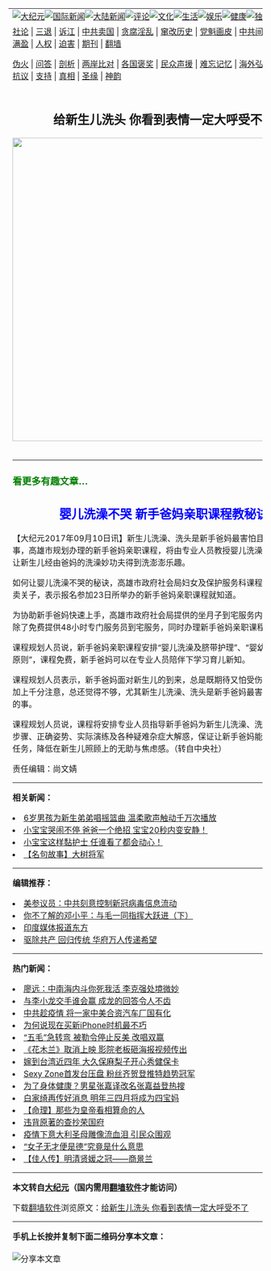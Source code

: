 <a name="1" id="1" target="_blank"></a><span id="1"></span>
<table align=center border="0"><tr><td colspan="2" VALIGN=TOP><a href="https://github.com/huassy3328/djy/blob/master/gb/nsc413.md#1"><img src="https://raw.githubusercontent.com/huassy3328/www/master/t/djy/1.jpg" title="大纪元"></a><a href="https://github.com/huassy3328/djy/blob/master/gb/n24hr.md#1"><img src="https://raw.githubusercontent.com/huassy3328/www/master/t/djy/3.jpg" title="国际新闻"></a><a href="https://github.com/huassy3328/djy/blob/master/gb/nsc413.md#1"><img src="https://raw.githubusercontent.com/huassy3328/www/master/t/djy/4.jpg" title="大陆新闻"></a><a href="https://github.com/huassy3328/djy/blob/master/gb/news392.md#1"><img src="https://raw.githubusercontent.com/huassy3328/www/master/t/djy/5.jpg" title="评论"></a><a href="https://github.com/huassy3328/djy/blob/master/gb/news2007.md#1"><img src="https://raw.githubusercontent.com/huassy3328/www/master/t/djy/6.jpg" title="文化"></a><a href="https://github.com/huassy3328/djy/blob/master/gb/news2008.md#1"><img src="https://raw.githubusercontent.com/huassy3328/www/master/t/djy/7.jpg" title="生活"></a><a href="https://github.com/huassy3328/djy/blob/master/gb/ncyule.md#1"><img src="https://raw.githubusercontent.com/huassy3328/www/master/t/djy/8.jpg" title="娱乐"></a><a href="https://github.com/huassy3328/djy/blob/master/gb/nsc1002.md#1"><img src="https://raw.githubusercontent.com/huassy3328/www/master/t/djy/9.jpg" title="健康"><a href="https://github.com/huassy3328/djy/blob/master/gb/nf6092.md#1"><img src="https://raw.githubusercontent.com/huassy3328/www/master/t/djy/10a.jpg" title="独家"></a><a href="https://github.com/huassy3328/djy/blob/master/gb/nf4514.md#1"><img src="https://raw.githubusercontent.com/huassy3328/www/master/t/djy/12a.jpg" title="头条"></a></td></tr>
<tr><td colspan="2" VALIGN=TOP><a target="_blank" href="https://github.com/huassy3328/djy/blob/master/gb/9p.md#1">社论</a> | <a target="_blank" href="https://github.com/huassy3328/djy/blob/master/gb/nf5657.md#1">三退</a> | <a target="_blank" href="https://github.com/huassy3328/djy/blob/master/gb/nf6124.md#1">诉江</a> | <a target="_blank" href="https://github.com/huassy3328/djy/blob/master/gb/nf1176117.md#1">中共卖国</a> | <a target="_blank" href="https://github.com/huassy3328/djy/blob/master/gb/nf5773.md#1">贪腐淫乱</a> | <a target="_blank" href="https://github.com/huassy3328/djy/blob/master/gb/nf1176115.md#1">窜改历史</a> | <a target="_blank" href="https://github.com/huassy3328/djy/blob/master/gb/nf1176107.md#1">党魁画皮</a> | <a target="_blank" href="https://github.com/huassy3328/djy/blob/master/gb/nf1320400.md#1">中共间谍</a> | <a target="_blank" href="https://github.com/huassy3328/djy/blob/master/gb/nf1176114.md#1">破坏传统</a> | <a target="_blank" href="https://github.com/huassy3328/ntdtv/blob/master/gb/prog447_1.md#1">恶贯满盈</a> | <a target="_blank" href="https://github.com/huassy3328/djy/blob/master/gb/ncid278.md#1">人权</a> | <a target="_blank" href="https://github.com/huassy3328/djy/blob/master/gb/nf1176111.md#1">迫害</a> | <a target="_blank" href="https://gitlab.com/szzdlab/mh-qikan/blob/master/README.md#1">期刊</a> | <a target="_blank" href="https://github.com/huassy3328/www/blob/master/README.md?zsrh#8">翻墙</a></p><p><a target="_blank" href="https://github.com/huassy3328/djy/blob/master/gb/nf5562.md#1">伪火</a> | <a target="_blank" href="https://github.com/huassy3328/djy/blob/master/gb/nf4378.md#1">问答</a> | <a target="_blank" href="https://github.com/huassy3328/djy/blob/master/gb/nf5792.md#1">剖析</a> | <a target="_blank" href="https://github.com/huassy3328/djy/blob/master/gb/nf5735.md#1">两岸比对</a> | <a target="_blank" href="https://github.com/huassy3328/djy/blob/master/gb/nf6119.md#1">各国褒奖</a> | <a target="_blank" href="https://github.com/huassy3328/djy/blob/master/gb/nf6120.md#1">民众声援</a> | <a target="_blank" href="https://github.com/huassy3328/djy/blob/master/gb/nf1188594.md#1">难忘记忆</a> | <a target="_blank" href="https://github.com/huassy3328/djy/blob/master/gb/nf3180.md#1">海外弘传</a> | <a target="_blank" href="https://github.com/huassy3328/djy/blob/master/gb/nf5410.md#1">万人上访</a> | <a target="_blank" href="https://github.com/huassy3328/ntdtv/blob/master/gb/prog1530_1.md#1">和平抗议</a> | <a target="_blank" href="https://github.com/huassy3328/djy/blob/master/gb/nf4386.md#1">支持</a> | <a target="_blank" href="https://github.com/huassy3328/djy/blob/master/gb/nf4389.md#1">真相</a> | <a target="_blank" href="https://github.com/huassy3328/djy/blob/master/gb/nf5790.md#1">圣缘</a> | <a target="_blank" href="https://github.com/huassy3328/djy/blob/master/gb/nf4786.md#1">神韵</a></td></tr>
<tr><td VALIGN=TOP width="626"><h2 align=center>给新生儿洗头 你看到表情一定大呼受不了</h2>
<img width="600" src="https://i.epochtimes.com/assets/uploads/2015/04/1211160028361528-320x200.jpg" />
<h6></h6>
<hr>
	<p><center><a src="https://www.youmaker.com/2018/0308/767a5fed-f6ed-45dc-730b-0e5a3dfbba17?r=16x9&#038;s=720x640" width="600" b="338" frameborder="0" allowfullscreen></a></center></p>
<h3><span style="color: #008000;">看更多有趣文章…</span></h3>
<h2 style="text-align: center;"><span style="color: #0000ff;">婴儿洗澡不哭 新手爸妈亲职课程教秘诀</span></h2>
<p>【大纪元2017年09月10日讯】<ahref="https://github.com/huassy3328/djy/blob/master/gb/tag/%E6%96%B0%E7%94%9F%E5%84%BF.md#1">新生儿</a>洗澡、<ahref="https://github.com/huassy3328/djy/blob/master/gb/tag/%E6%B4%97%E5%A4%B4.md#1">洗头</a>是新手爸妈最害怕且没有把握的事，高雄市规划办理的新手爸妈亲职课程，将由专业人员教授婴儿洗澡不哭的秘诀，让新生儿经由爸妈的洗澡妙功夫得到洗澎澎乐趣。</p>
<p>如何让婴儿洗澡不哭的秘诀，高雄市政府社会局妇女及保护服务科课程规划人员今天卖关子，表示报名参加23日所举办的新手爸妈亲职课程就知道。</p>
<p>为协助新手爸妈快速上手，高雄市政府社会局提供的坐月子到宅服务内容包罗万象，除了免费提供48小时专门服务员到宅服务，同时办理新手爸妈亲职课程。</p>
<p>课程规划人员说，新手爸妈亲职课程安排“婴儿洗澡及脐带护理”、“婴幼儿副食品添加原则”，课程免费，新手爸妈可以在专业人员陪伴下学习育儿新知。</p>
<p>课程规划人员表示，新手爸妈面对<ahref="https://github.com/huassy3328/djy/blob/master/gb/tag/%E6%96%B0%E7%94%9F%E5%84%BF.md#1">新生儿</a>的到来，总是既期待又怕受伤害，万分小心加上千分注意，总还觉得不够，尤其新生儿洗澡、<ahref="https://github.com/huassy3328/djy/blob/master/gb/tag/%E6%B4%97%E5%A4%B4.md#1">洗头</a>是新手爸妈最害怕且没有把握的事。</p>
<p>课程规划人员说，课程将安排专业人员指导新手爸妈为新生儿洗澡、洗头，包含清洗步骤、正确姿势、实际演练及各种疑难杂症大解惑，保证让新手爸妈能轻松挑战这项任务，降低在新生儿照顾上的无助与焦虑感。（转自中央社）</p>
<p>责任编辑：尚文婧</p>
	
<hr>


<strong>相关新闻：</strong>
<li><a href="https://github.com/huassy3328/djy/blob/master/gb/18/3/2/n10185485.md#1">6岁男孩为新生弟弟唱摇篮曲 温柔歌声触动千万次播放</a></li>
<li><a href="https://github.com/huassy3328/djy/blob/master/gb/18/3/7/n10197539.md#1">小宝宝哭闹不停 爸爸一个绝招 宝宝20秒内变安静！</a></li>
<li><a href="https://github.com/huassy3328/djy/blob/master/gb/18/3/8/n10202483.md#1">小宝宝这样黏护士 任谁看了都会动心！</a></li>
<li><a href="https://github.com/huassy3328/djy/blob/master/gb/18/4/16/n10309074.md#1">【名句故事】大树将军</a></li>
<hr>


<strong>编辑推荐：</strong>
<li><a href="https://github.com/onzhi266/djy/blob/master/gb/20/2/22/n11887949.md#1">美参议员：中共刻意控制新冠病毒信息流动</a></li>
<li><a href="https://github.com/tsiac2612/djy/blob/master/gb/17/11/3/n9802518.md#1" target="_blank">你不了解的邓小平：与毛一同指挥大跃进（下）</a></li><li><a href="https://github.com/huassy3328/djy/blob/master/gb/18/10/27/n10812623.md?dfh#1" target="_blank">印度媒体报道东方</a></li><li><a href="https://github.com/tsiac2612/djy/blob/master/gb/18/6/24/n10509014.md#1" target="_blank">驱除共产 回归传统 华府万人传递希望</a></li>
<hr>

<strong>热门新闻：</strong>
<li><a href="https://github.com/huassy3328/djy/blob/master/gb/20/8/9/n12316879.md#1">廖远：中南海内斗你死我活 李克强处境微妙</a></li>
<li><a href="https://github.com/huassy3328/djy/blob/master/gb/20/8/9/n12318283.md#1">与李小龙交手谁会赢 成龙的回答令人不齿</a></li>
<li><a href="https://github.com/huassy3328/djy/blob/master/gb/20/8/8/n12316242.md#1">中共趁疫情 将一家中美合资汽车厂国有化</a></li>
<li><a href="https://github.com/huassy3328/djy/blob/master/gb/20/8/7/n12312698.md#1">为何说现在买新iPhone时机最不巧</a></li>
<li><a href="https://github.com/huassy3328/djy/blob/master/gb/20/8/8/n12316455.md#1">“五毛”急转弯 被勒令停止反美 改唱双赢</a></li>
<li><a href="https://github.com/huassy3328/djy/blob/master/gb/20/8/7/n12314648.md#1">《花木兰》取消上映 影院老板砸海报视频传出</a></li>
<li><a href="https://github.com/huassy3328/djy/blob/master/gb/20/8/7/n12314834.md#1">嫁到台湾近四年 大久保麻梨子开心秀健保卡</a></li>
<li><a href="https://github.com/huassy3328/djy/blob/master/gb/20/8/7/n12314261.md#1">Sexy Zone首发台压盘 粉丝齐贺登推特趋势冠军</a></li>
<li><a href="https://github.com/huassy3328/djy/blob/master/gb/20/8/7/n12314970.md#1">为了身体健康？男星张嘉译改名张嘉益登热搜</a></li>
<li><a href="https://github.com/huassy3328/djy/blob/master/gb/20/8/8/n12316083.md#1">白家绮再传好消息 明年三四月将成为四宝妈</a></li>
<li><a href="https://github.com/huassy3328/djy/blob/master/gb/20/2/14/n11869302.md#1">【命理】那些为皇帝看相算命的人</a></li>
<li><a href="https://github.com/huassy3328/djy/blob/master/gb/20/6/1/n12153439.md#1">违背原著的查抄荣国府</a></li>
<li><a href="https://github.com/huassy3328/djy/blob/master/gb/20/8/9/n12317099.md#1">疫情下意大利圣母雕像流血泪 引民众围观</a></li>
<li><a href="https://github.com/huassy3328/djy/blob/master/gb/20/8/7/n12313595.md#1">“女子无才便是德”究竟是什么意思</a></li>
<li><a href="https://github.com/huassy3328/djy/blob/master/gb/20/8/4/n12306901.md#1">【佳人传】明清贤媛之冠——商景兰</a></li>
<hr>

<strong>本文转自<a href="https://www.epochtimes.com">大纪元</a>（国内需用<a href="https://github.com/huassy3328/www/blob/master/README.md#8">翻墙软件</a>才能访问）</strong><p>下载<a href="https://github.com/huassy3328/www/blob/master/README.md#8">翻墙软件</a>浏览原文：<a href="https://www.epochtimes.com/gb/18/3/9/n10205884.htm">给新生儿洗头 你看到表情一定大呼受不了</a></p><hr>

<strong>手机上长按并复制下面二维码分享本文章：</strong><br><br><img src="http://www.szzd.org/v.php?action=qrcode&url=https://github.com/huassy3328/djy/blob/master/gb/18/3/9/n10205884.md%231" title="分享本文章"></td><td VALIGN=TOP><a href="https://github.com/huassy3328/djy/blob/master/gb/16/1/21/n4622075.md?dfh#1" target="_blank"><img src="https://raw.githubusercontent.com/huassy3328/djy/master/gb/300/wei-f1.jpg" title="中共的伪火骗局"  alt="中共的伪火骗局"></a><br><a href="https://github.com/huassy3328/www/blob/master/README.md?dfh#9" target="_blank"><img src="https://raw.githubusercontent.com/huassy3328/djy/master/gb/300/yong-h.jpg" title="永恒的见证"  alt="永恒的见证"></a><br><a href="https://github.com/huassy3328/djy/blob/master/gb/13/9/29/n3974789.md?dfh#1" target="_blank"><img src="https://raw.githubusercontent.com/huassy3328/djy/master/gb/300/shang-lnz.jpg" title="善良女子被中共投男牢"  alt="善良女子被中共投男牢"></a><br><a href="https://github.com/huassy3328/djy/blob/master/gb/16/3/16/n4663449.md?dfh#1" target="_blank"><img src="https://raw.githubusercontent.com/huassy3328/djy/master/gb/300/huo-z3.jpg" title="警卫目击活摘器官"  alt="警卫目击活摘器官"></a><br><a href="https://github.com/huassy3328/djy/blob/master/gb/16/8/7/n8177641.md?dfh#1" target="_blank"><img src="https://raw.githubusercontent.com/huassy3328/djy/master/gb/300/huo-z4.jpg" title="证人描述活摘恐怖"  alt="证人描述活摘恐怖"></a><br><a href="https://github.com/huassy3328/djy/blob/master/gb/10/4/19/n2881569.md?dfh#1" target="_blank"><img src="https://raw.githubusercontent.com/huassy3328/djy/master/gb/300/huo-z1.jpg" title="揭开活摘器官黑幕"  alt="揭开活摘器官黑幕"></a><br><a href="https://github.com/huassy3328/djy/blob/master/gb/10/11/7/n3077476.md?dfh#1" target="_blank"><img src="https://raw.githubusercontent.com/huassy3328/djy/master/gb/300/ma-ks.jpg" title="马克思的成魔之路"  alt="马克思的成魔之路"></a><br><a href="https://github.com/huassy3328/djy/blob/master/gb/14/6/9/n4173977.md?dfh#1" target="_blank"><img src="https://raw.githubusercontent.com/huassy3328/djy/master/gb/300/chang-zs.jpg" title="藏字石 蕴天机"  alt="藏字石 蕴天机"></a><br><a href="https://github.com/huassy3328/djy/blob/master/gb/18/5/10/n10381511.md?dfh#1" target="_blank"><img src="https://raw.githubusercontent.com/huassy3328/djy/master/gb/300/st1.jpg" title="关注3亿人三退"  alt="关注3亿人三退"></a><br><a href="https://github.com/huassy3328/djy/blob/master/gb/18/3/21/n10237682.md?dfh#1" target="_blank"><img src="https://raw.githubusercontent.com/huassy3328/djy/master/gb/300/jie-t.jpg" title="解体中共复兴中华"  alt="解体中共复兴中华"></a><br><a href="https://github.com/huassy3328/djy/blob/master/gb/9/2/9/n2422991.md?dfh#1" target="_blank"><img src="https://raw.githubusercontent.com/huassy3328/djy/master/gb/300/gao-zs.jpg" title="中共迫害良心律师"  alt="中共迫害良心律师"></a><br><a href="https://github.com/huassy3328/djy/blob/master/gb/18/12/9/n10900044.md?dfh#1" target="_blank"><img src="https://raw.githubusercontent.com/huassy3328/djy/master/gb/300/sj1.jpg" title="303万人举报江泽民"  alt="303万人举报江泽民"></a><br><a href="https://github.com/huassy3328/djy/blob/master/gb/18/8/28/n10672014.md?dfh#1" target="_blank"><img src="https://raw.githubusercontent.com/huassy3328/djy/master/gb/300/sj2.jpg" title="这些官员为何起诉江泽民"  alt="这些官员为何起诉江泽民"></a><br><a href="https://github.com/huassy3328/djy/blob/master/gb/8/12/18/n2367165.md?dfh#1" target="_blank"><img src="https://raw.githubusercontent.com/huassy3328/djy/master/gb/300/liangan.jpg" title="海峡两岸的强烈对比"  alt="海峡两岸的强烈对比"></a><br><a href="https://github.com/huassy3328/djy/blob/master/gb/15/12/10/n4593139.md?dfh#1" target="_blank"><img src="https://raw.githubusercontent.com/huassy3328/djy/master/gb/300/jia-ndzl.jpg" title="加拿大总理的贺信"  alt="加拿大总理的贺信"></a><br><a href="https://github.com/huassy3328/djy/blob/master/gb/11/6/17/n3289382.md?dfh#1" target="_blank"><img src="https://raw.githubusercontent.com/huassy3328/djy/master/gb/300/xiao-wd.jpg" title="探寻真相兼听则明"  alt="探寻真相兼听则明"></a><br><a href="https://github.com/huassy3328/djy/blob/master/gb/18/10/27/n10812623.md?dfh#1" target="_blank"><img src="https://raw.githubusercontent.com/huassy3328/djy/master/gb/300/yindu.jpg" title="印度媒体报道东方"  alt="印度媒体报道东方"></a><br><a href="https://github.com/huassy3328/djy/blob/master/gb/18/6/9/n10469652.md?dfh#1" target="_blank"><img src="https://raw.githubusercontent.com/huassy3328/djy/master/gb/300/xie-j.jpg" title="不一样的海外校园"  alt="不一样的海外校园"></a><br><a href="https://github.com/huassy3328/djy/blob/master/gb/7/4/5/n1669415.md?dfh#1" target="_blank"><img src="https://raw.githubusercontent.com/huassy3328/djy/master/gb/300/li-up.jpg" title="从大师到徒弟的传奇"  alt="从大师到徒弟的传奇"></a><br><a href="https://github.com/huassy3328/djy/blob/master/gb/17/5/26/n9191512.md?dfh#1" target="_blank"><img src="https://raw.githubusercontent.com/huassy3328/djy/master/gb/300/zfl2.jpg" title="亿万人与东方一本奇书"  alt="亿万人与东方一本奇书"></a><br><a href="https://github.com/huassy3328/djy/blob/master/gb/13/11/27/n4020290.md?dfh#1" target="_blank"><img src="https://raw.githubusercontent.com/huassy3328/djy/master/gb/300/zhen-h.jpg" title="大陆见不到的震撼场面"  alt="大陆见不到的震撼场面"></a><br><a href="https://github.com/huassy3328/djy/blob/master/gb/15/7/17/n4482910.md?dfh#1" target="_blank"><img src="https://raw.githubusercontent.com/huassy3328/djy/master/gb/300/dalu-sk.jpg" title="人心向善 大陆当初盛况"  alt="人心向善 大陆当初盛况"></a><br><a href="https://github.com/huassy3328/djy/blob/master/gb/19/1/5/n10955468.md?dfh#1" target="_blank"><img src="https://raw.githubusercontent.com/huassy3328/djy/master/gb/300/zfl1.jpg" title="追寻真理 这书讲什么"  alt="追寻真理 这书讲什么"></a><br><a href="https://github.com/huassy3328/www/blob/master/README.md?dfh#1" target="_blank"><img src="https://raw.githubusercontent.com/huassy3328/djy/master/gb/300/fq1.jpg" title="下载免费翻墙软件"  alt="下载免费翻墙软件"></a><br></td></tr></table>
